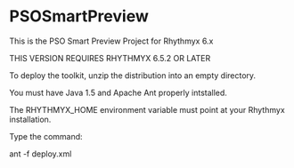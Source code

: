 PSOSmartPreview
===============

This is the PSO Smart Preview Project for Rhythmyx 6.x  

THIS VERSION REQUIRES RHYTHMYX 6.5.2 OR LATER 


To deploy the toolkit, unzip the distribution into an empty directory. 

You must have Java 1.5 and Apache Ant properly intstalled. 

The RHYTHMYX_HOME environment variable must point at your 
Rhythmyx installation.  

Type the command: 

ant -f deploy.xml 

